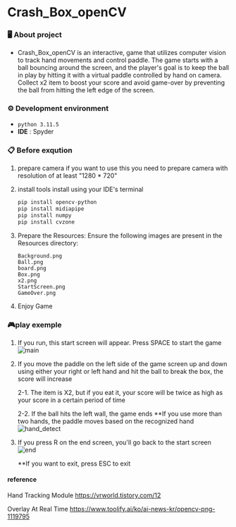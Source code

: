 # Crash_Box_openCV


### 🖥 About project
- Crash_Box_openCV is an interactive, game that utilizes computer vision to track hand movements and control paddle. The game starts with a ball bouncing around the screen, and the player's goal is to keep the ball in play by hitting it with a virtual paddle controlled by hand on camera. Collect x2 item to boost your score and avoid game-over by preventing the ball from hitting the left edge of the screen.



### ⚙️ Development environment
- `python 3.11.5`
- **IDE** : Spyder

### 📋 Before exqution
 1. prepare camera
if you want to use this you need to prepare camera with resolution of at least "1280 * 720"


 2. install tools
install using your IDE's terminal
    ```python
    pip install opencv-python
    pip install midiapipe
    pip install numpy
    pip install cvzone
    ```
    
4. Prepare the Resources:
Ensure the following images are present in the Resources directory:
    ```
    Background.png
    Ball.png
    board.png
    Box.png
    x2.png
    StartScreen.png
    GameOver.png
    ```
    
4. Enjoy Game

 
### 🎮play exemple
1. If you run, this start screen will appear. Press SPACE to start the game
    ![main](https://github.com/ywoolee/Crash_Box_openCV/assets/68912105/068fb70e-407e-4ecd-a148-bfa809421a49)
2. If you move the paddle on the left side of the game screen up and down using either your right or left hand and hit the ball to break the box, the score will increase

    2-1. The item is X2, but if you eat it, your score will be twice as high as your score in a certain period of time

    2-2. If the ball hits the left wall, the game ends
    **If you use more than two hands, the paddle moves based on the recognized hand
    ![hand_detect](https://github.com/ywoolee/Crash_Box_openCV/assets/68912105/40f0afaf-18ea-4643-8f57-be921cf04d5e)
4. If you press R on the end screen, you'll go back to the start screen
![end](https://github.com/ywoolee/Crash_Box_openCV/assets/68912105/eb6d0529-f4ad-46c7-81c9-7a294d07d0b8)

    **If you want to exit, press ESC to exit


#### reference
Hand Tracking Module
https://vrworld.tistory.com/12

Overlay At Real Time
https://www.toolify.ai/ko/ai-news-kr/opencv-png-1119795

